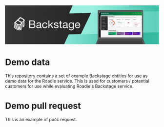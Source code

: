 ![alt-text](docs/assets/headline.png "CC BY-NC-SA 4.0")

# Demo data

This repository contains a set of example Backstage entities for use as demo data for the Roadie service. This is used for customers / potential customers for use while evaluating Roadie's Backstage service.

# Demo pull request

This is an example of pučč request.

